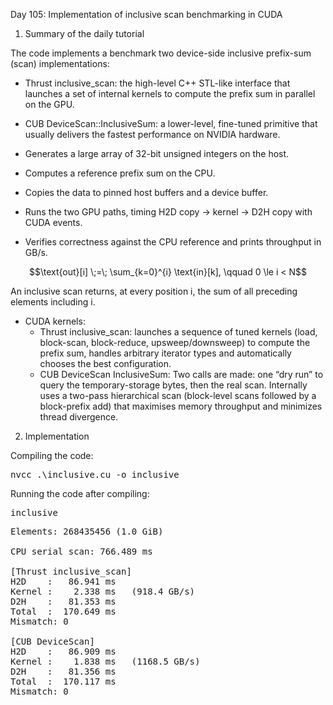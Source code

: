 Day 105: Implementation of inclusive scan benchmarking in CUDA

1) Summary of the daily tutorial

The code implements a benchmark two device-side inclusive prefix-sum (scan) implementations:
- Thrust inclusive_scan: the high-level C++ STL-like interface that launches a set of internal kernels to compute the prefix sum in parallel on the GPU.
- CUB DeviceScan::InclusiveSum: a lower-level, fine-tuned primitive that usually delivers the fastest performance on NVIDIA hardware.

- Generates a large array of 32-bit unsigned integers on the host.
- Computes a reference prefix sum on the CPU.
- Copies the data to pinned host buffers and a device buffer.
- Runs the two GPU paths, timing H2D copy → kernel → D2H copy with CUDA events.
- Verifies correctness against the CPU reference and prints throughput in GB/s.

```math
\text{out}[i] \;=\; \sum_{k=0}^{i} \text{in}[k], \qquad 0 \le i < N
```

An inclusive scan returns, at every position i, the sum of all preceding elements including i.

- CUDA kernels:
  - Thrust inclusive_scan: launches a sequence of tuned kernels (load, block-scan, block-reduce, upsweep/downsweep) to compute the prefix sum, handles arbitrary iterator types and automatically chooses the best configuration.
  - CUB DeviceScan InclusiveSum: Two calls are made: one “dry run” to query the temporary-storage bytes, then the real scan. Internally uses a two-pass hierarchical scan (block-level scans followed by a block-prefix add) that maximises memory throughput and minimizes thread divergence.

2) Implementation

Compiling the code:

<pre>nvcc .\inclusive.cu -o inclusive</pre>

Running the code after compiling:

<pre>inclusive</pre>

<pre>Elements: 268435456 (1.0 GiB)

CPU serial scan: 766.489 ms

[Thrust inclusive_scan]
H2D    :   86.941 ms
Kernel :    2.338 ms   (918.4 GB/s)
D2H    :   81.353 ms
Total  :  170.649 ms
Mismatch: 0

[CUB DeviceScan]
H2D    :   86.909 ms
Kernel :    1.838 ms   (1168.5 GB/s)
D2H    :   81.356 ms
Total  :  170.117 ms
Mismatch: 0</pre>